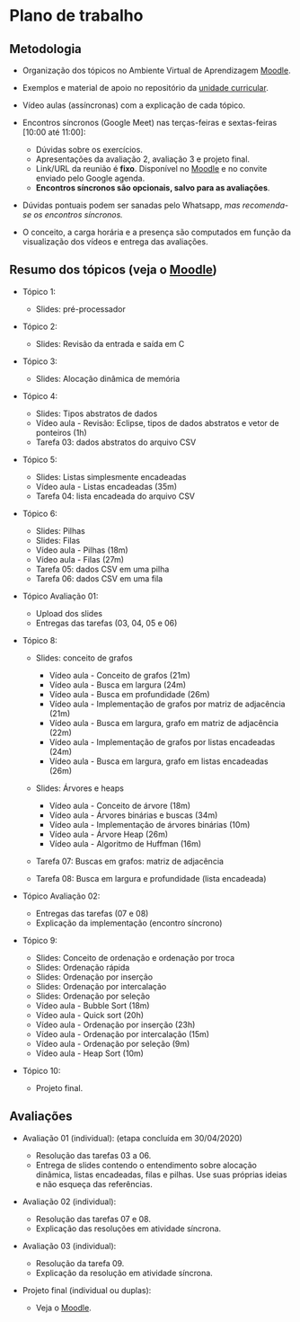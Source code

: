 # Plano de trabalho

## Metodologia

- Organização dos tópicos no Ambiente Virtual de Aprendizagem [Moodle](https://moodle.ifsc.edu.br).
- Exemplos e material de apoio no repositório da [unidade curricular](https://github.com/xtarke/programacao/tree/master/prg22105).
- Vídeo aulas (assíncronas) com a explicação de cada tópico.
- Encontros síncronos (Google Meet) nas terças-feiras e sextas-feiras [10:00 até 11:00]:
  - Dúvidas sobre os exercícios.
  - Apresentações da avaliação 2, avaliação 3 e projeto final.
  - Link/URL da reunião é __fixo__. Disponível no [Moodle](htps://moodle.ifsc.edu.br) e no convite enviado pelo Google agenda.
  - __Encontros síncronos são opcionais, salvo para as avaliações__.
- Dúvidas pontuais podem ser sanadas pelo Whatsapp, _mas recomenda-se os encontros síncronos._

- O conceito, a carga horária e a presença são computados em função da visualização dos vídeos e entrega das avaliações.

## Resumo dos tópicos (veja o [Moodle](https://moodle.ifsc.edu.br))

- Tópico 1:
  - Slides: pré-processador

- Tópico 2:
  - Slides: Revisão da entrada e saída em C

- Tópico 3:
  - Slides: Alocação dinâmica de memória

- Tópico 4:
  - Slides: Tipos abstratos de dados
  - Vídeo aula - Revisão: Eclipse, tipos de dados abstratos e vetor de ponteiros (1h)
  - Tarefa 03: dados abstratos do arquivo CSV

- Tópico 5:
  - Slides: Listas simplesmente encadeadas
  - Vídeo aula - Listas encadeadas (35m)
  - Tarefa 04: lista encadeada do arquivo CSV

- Tópico 6:
  - Slides: Pilhas
  - Slides: Filas
  - Vídeo aula - Pilhas (18m)
  - Vídeo aula - Filas (27m)
  - Tarefa 05: dados CSV em uma pilha
  - Tarefa 06: dados CSV em uma fila

- Tópico Avaliação 01:
  - Upload dos slides
  - Entregas das tarefas (03, 04, 05 e 06)

- Tópico 8:
  - Slides: conceito de grafos
    - Vídeo aula - Conceito de grafos (21m)
    - Vídeo aula - Busca em largura (24m)
    - Vídeo aula - Busca em profundidade (26m)
    - Vídeo aula - Implementação de grafos por matriz de adjacência (21m)
    - Vídeo aula - Busca em largura, grafo em matriz de adjacência (22m)
    - Vídeo aula - Implementação de grafos por listas encadeadas (24m)
    - Vídeo aula - Busca em largura, grafo em listas encadeadas (26m)
  - Slides: Árvores e heaps
    - Vídeo aula - Conceito de árvore (18m)
    - Vídeo aula - Árvores binárias e buscas (34m)
    - Vídeo aula - Implementação de árvores binárias (10m)
    - Vídeo aula - Árvore Heap (26m)
    - Vídeo aula - Algoritmo de Huffman (16m)

  - Tarefa 07: Buscas em grafos: matriz de adjacência
  - Tarefa 08: Busca em largura e profundidade (lista encadeada)

- Tópico Avaliação 02:
  - Entregas das tarefas (07 e 08)
  - Explicação da implementação (encontro síncrono)

- Tópico 9:
  - Slides: Conceito de ordenação e ordenação por troca
  - Slides: Ordenação rápida
  - Slides: Ordenação por inserção
  - Slides: Ordenação por intercalação
  - Slides: Ordenação por seleção
  - Vídeo aula - Bubble Sort (18m)
  - Vídeo aula - Quick sort (20h)
  - Vídeo aula - Ordenação por inserção (23h)
  - Vídeo aula - Ordenação por intercalação (15m)
  - Vídeo aula - Ordenação por seleção (9m)
  - Vídeo aula - Heap Sort (10m)
 
- Tópico 10:
  - Projeto final.

## Avaliações

- Avaliação 01 (individual): (etapa concluída em 30/04/2020)
  - Resolução das tarefas 03 a 06.
  - Entrega de slides contendo o entendimento sobre alocação dinâmica, listas encadeadas, filas e pilhas. Use suas próprias ideias e não esqueça das referências.

- Avaliação 02 (individual):
  - Resolução das tarefas 07 e 08.
  - Explicação das resoluções em atividade síncrona.

- Avaliação 03 (individual):
  - Resolução da tarefa 09.
  - Explicação da resolução em atividade síncrona.

- Projeto final (individual ou duplas):
  - Veja o [Moodle](https://moodle.ifsc.edu.br).
